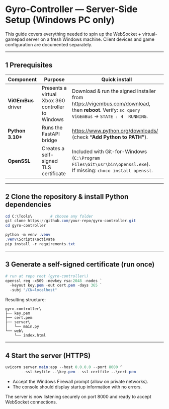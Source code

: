 
# Gyro-Controller — Server-Side Setup (Windows PC only)

This guide covers everything needed to spin up the WebSocket + virtual-gamepad server on a fresh Windows machine.  Client devices and game configuration are documented separately.

---

## 1  Prerequisites

| Component | Purpose | Quick install |
|-----------|---------|---------------|
| **ViGEmBus** driver | Presents a virtual Xbox 360 controller to Windows | Download & run the signed installer from <https://vigembus.com/download>, then **reboot**. Verify: `sc query ViGEmBus` → `STATE : 4  RUNNING`. |
| **Python 3.10+** | Runs the FastAPI bridge | <https://www.python.org/downloads/> (check **“Add Python to PATH”**). |
| **OpenSSL** | Creates a self-signed TLS certificate | Included with Git-for-Windows (`C:\Program Files\Git\usr\bin\openssl.exe`).<br/>If missing: `choco install openssl`. |

---

## 2  Clone the repository & install Python dependencies

```powershell
cd C:\Tools\        # choose any folder
git clone https://github.com/your-repo/gyro-controller.git
cd gyro-controller

python -m venv .venv
.venv\Scripts\activate
pip install -r requirements.txt
````

---

## 3  Generate a self-signed certificate (run once)

```powershell
# run at repo root (gyro-controller\)
openssl req -x509 -newkey rsa:2048 -nodes `
  -keyout key.pem -out cert.pem -days 365 `
  -subj "/CN=localhost"
```

Resulting structure:

```
gyro-controller\
├── key.pem
├── cert.pem
├── server\
│   └── main.py
└── web\
    └── index.html
```

---

## 4  Start the server (HTTPS)

```powershell
uvicorn server.main:app --host 0.0.0.0 --port 8000 ^
       --ssl-keyfile ..\key.pem --ssl-certfile ..\cert.pem
```

* Accept the Windows Firewall prompt (allow on private networks).
* The console should display startup information with no errors.

The server is now listening securely on port 8000 and ready to accept WebSocket connections.

